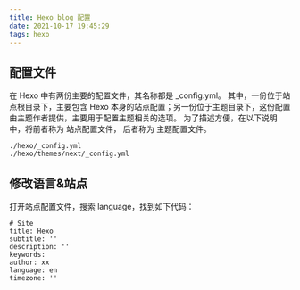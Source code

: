 ```yaml
---
title: Hexo blog 配置
date: 2021-10-17 19:45:29
tags: hexo
---
```

## 配置文件
在 Hexo 中有两份主要的配置文件，其名称都是 _config.yml。 其中，一份位于站点根目录下，主要包含 Hexo 本身的站点配置；另一份位于主题目录下，这份配置由主题作者提供，主要用于配置主题相关的选项。
为了描述方便，在以下说明中，将前者称为 站点配置文件， 后者称为 主题配置文件。
```
./hexo/_config.yml
./hexo/themes/next/_config.yml
```
## 修改语言&站点
打开站点配置文件，搜索 language，找到如下代码：
```
# Site
title: Hexo
subtitle: ''
description: ''
keywords:
author: xx
language: en
timezone: ''
```
